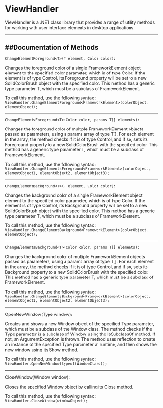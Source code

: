 # ViewHandler
 ViewHandler is a .NET class library that provides a range of utility methods for working with user interface elements in desktop applications.


-----------------------------------------------------------------------------------------------------------------------------------------------------------------------
##Documentation of Methods
-----------------------------------------------------------------------------------------------------------------------------------------------------------------------

``ChangeElementForeground<T>(T element, Color color):``

Changes the foreground color of a single FrameworkElement object element to the specified color parameter, which is of type Color. If the element is of type Control, its Foreground property will be set to a new SolidColorBrush object with the specified color. This method has a generic type parameter T, which must be a subclass of FrameworkElement.

To call this method, use the following syntax : ``ViewHandler.ChangeElementForeground<FrameworkElement>(colorObject, elementObject);``

-----------------------------------------------------------------------------------------------------------------------------------------------------------------------

``ChangeElementsForeground<T>(Color color, params T[] elements): ``

Changes the foreground color of multiple FrameworkElement objects passed as parameters, using a params array of type T[]. For each element in the array, the method checks if it is of type Control, and if so, sets its Foreground property to a new SolidColorBrush with the specified color. This method has a generic type parameter T, which must be a subclass of FrameworkElement.

To call this method, use the following syntax : ``ViewHandler.ChangeElementsForeground<FrameworkElement>(colorObject, elementObject1, elementObject2, elementObject3);``

-----------------------------------------------------------------------------------------------------------------------------------------------------------------------
``ChangeElementBackground<T>(T element, Color color): ``

Changes the background color of a single FrameworkElement object element to the specified color parameter, which is of type Color. If the element is of type Control, its Background property will be set to a new SolidColorBrush object with the specified color. This method has a generic type parameter T, which must be a subclass of FrameworkElement.

To call this method, use the following syntax :`` ViewHandler.ChangeElementBackground<FrameworkElement>(colorObject, elementObject);``

-----------------------------------------------------------------------------------------------------------------------------------------------------------------------

``ChangeElementsBackground<T>(Color color, params T[] elements): ``

Changes the background color of multiple FrameworkElement objects passed as parameters, using a params array of type T[]. For each element in the array, the method checks if it is of type Control, and if so, sets its Background property to a new SolidColorBrush with the specified color. This method has a generic type parameter T, which must be a subclass of FrameworkElement.

To call this method, use the following syntax : ``ViewHandler.ChangeElementsBackground<FrameworkElement>(colorObject, elementObject1, elementObject2, elementObject3);``

-----------------------------------------------------------------------------------------------------------------------------------------------------------------------

OpenNewWindow(Type window): 

Creates and shows a new Window object of the specified Type parameter, which must be a subclass of the Window class. The method checks if the Type parameter is a subclass of Window using the IsSubclassOf method. If not, an ArgumentException is thrown. The method uses reflection to create an instance of the specified Type parameter at runtime, and then shows the new window using its Show method.

To call this method, use the following syntax : ``ViewHandler.OpenNewWindow(typeof(WindowClass));``

-----------------------------------------------------------------------------------------------------------------------------------------------------------------------

CloseWindow(Window window): 

Closes the specified Window object by calling its Close method.

To call this method, use the following syntax : ``ViewHandler.CloseWindow(windowObject);``
